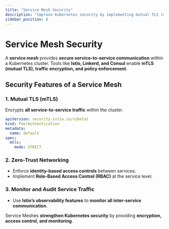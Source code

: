 ```yaml
---
title: "Service Mesh Security"
description: "Improve Kubernetes security by implementing mutual TLS (mTLS), zero-trust networking, and policy-based access control using service meshes."
sidebar_position: 8
---
```


# Service Mesh Security

A **service mesh** provides **secure service-to-service communication** within a Kubernetes cluster. Tools like **Istio, Linkerd, and Consul** enable **mTLS (mutual TLS), traffic encryption, and policy enforcement**.

## Security Features of a Service Mesh

### 1. Mutual TLS (mTLS)

Encrypts **all service-to-service traffic** within the cluster.

```yaml
apiVersion: security.istio.io/v1beta1
kind: PeerAuthentication
metadata:
  name: default
spec:
  mtls:
    mode: STRICT
```

### 2. Zero-Trust Networking

- Enforce **identity-based access controls** between services.
- Implement **Role-Based Access Control (RBAC)** at the service level.

### 3. Monitor and Audit Service Traffic

- Use **Istio’s observability features** to **monitor all inter-service communication**.

Service Meshes **strengthen Kubernetes security** by providing **encryption, access control, and monitoring**.
